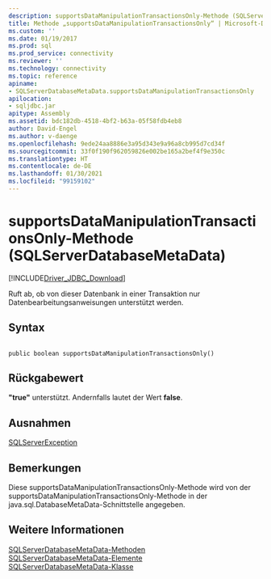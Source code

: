 ```yaml
---
description: supportsDataManipulationTransactionsOnly-Methode (SQLServerDatabaseMetaData)
title: Methode „supportsDataManipulationTransactionsOnly“ | Microsoft-Dokumentation
ms.custom: ''
ms.date: 01/19/2017
ms.prod: sql
ms.prod_service: connectivity
ms.reviewer: ''
ms.technology: connectivity
ms.topic: reference
apiname:
- SQLServerDatabaseMetaData.supportsDataManipulationTransactionsOnly
apilocation:
- sqljdbc.jar
apitype: Assembly
ms.assetid: bdc182db-4518-4bf2-b63a-05f58fdb4eb8
author: David-Engel
ms.author: v-daenge
ms.openlocfilehash: 9ede24aa8886e3a95d343e9a96a8cb995d7cd34f
ms.sourcegitcommit: 33f0f190f962059826e002be165a2bef4f9e350c
ms.translationtype: HT
ms.contentlocale: de-DE
ms.lasthandoff: 01/30/2021
ms.locfileid: "99159102"
---
```

# <a name="supportsdatamanipulationtransactionsonly-method-sqlserverdatabasemetadata"></a>supportsDataManipulationTransactionsOnly-Methode (SQLServerDatabaseMetaData)
[!INCLUDE[Driver_JDBC_Download](../../../includes/driver_jdbc_download.md)]

  Ruft ab, ob von dieser Datenbank in einer Transaktion nur Datenbearbeitungsanweisungen unterstützt werden.  
  
## <a name="syntax"></a>Syntax  
  
```  
  
public boolean supportsDataManipulationTransactionsOnly()  
```  
  
## <a name="return-value"></a>Rückgabewert  
 **"true"** unterstützt. Andernfalls lautet der Wert **false**.  
  
## <a name="exceptions"></a>Ausnahmen  
 [SQLServerException](../../../connect/jdbc/reference/sqlserverexception-class.md)  
  
## <a name="remarks"></a>Bemerkungen  
 Diese supportsDataManipulationTransactionsOnly-Methode wird von der supportsDataManipulationTransactionsOnly-Methode in der java.sql.DatabaseMetaData-Schnittstelle angegeben.  
  
## <a name="see-also"></a>Weitere Informationen  
 [SQLServerDatabaseMetaData-Methoden](../../../connect/jdbc/reference/sqlserverdatabasemetadata-methods.md)   
 [SQLServerDatabaseMetaData-Elemente](../../../connect/jdbc/reference/sqlserverdatabasemetadata-members.md)   
 [SQLServerDatabaseMetaData-Klasse](../../../connect/jdbc/reference/sqlserverdatabasemetadata-class.md)  
  
  
